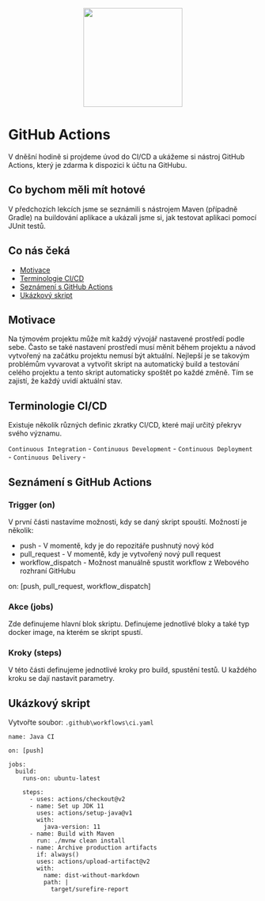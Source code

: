<p align="center">
  <img src="https://engeto.cz/wp-content/uploads/2019/01/engeto-square.png" width="200" height="200">
</p>

# GitHub Actions

V dněšní hodině si projdeme úvod do CI/CD a ukážeme si nástroj GitHub Actions, který je zdarma k dispozici k účtu na GitHubu.

## Co bychom měli mít hotové

V předchozích lekcích jsme se seznámili s nástrojem Maven (případně Gradle) na buildování aplikace a ukázali jsme si, jak testovat aplikaci pomocí JUnit testů.

## Co nás čeká

 - [Motivace](#motivace)
 - [Terminologie CI/CD](#terminologie-cicd)
 - [Seznámení s GitHub Actions](#seznámení-s-github-actions) 
 - [Ukázkový skript](#ukázkový-skript)
 
 ## Motivace
 
 Na týmovém projektu může mít každý vývojář nastavené prostředí podle sebe. Často se také nastavení prostředí musí měnit během projektu a návod vytvořený na začátku projektu nemusí být aktuální. Nejlepší je se takovým problémům vyvarovat a vytvořit skript na automatický build a testování celého projektu a tento skript automaticky spoštět po každé změně. Tím se zajistí, že každý uvidí aktuální stav.
 
 ## Terminologie CI/CD
 
 Existuje několik různých definic zkratky CI/CD, které mají určitý překryv svého významu.
 
 `Continuous Integration` - 
 `Continuous Development` - 
 `Continuous Deployment` - 
 `Continuous Delivery` - 
 
 ## Seznámení s GitHub Actions
  
 ### Trigger (on)
 
 V první části nastavíme možnosti, kdy se daný skript spouští. Možností je několik:
 - push - V momentě, kdy je do repozitáře pushnutý nový kód
 - pull_request - V momentě, kdy je vytvořený nový pull request
 - workflow_dispatch - Možnost manuálně spustit workflow z Webového rozhraní GitHubu
 
 on: [push, pull_request, workflow_dispatch]
 
 ### Akce (jobs)
 
 Zde definujeme hlavní blok skriptu. Definujeme jednotlivé bloky a také typ docker image, na kterém se skript spustí.
 
 ### Kroky (steps)
 
 V této části definujeme jednotlivé kroky pro build, spustění testů. U každého kroku se dají nastavit parametry.
 
 ## Ukázkový skript

Vytvořte soubor: `.github\workflows\ci.yaml`

```
name: Java CI

on: [push]

jobs:
  build:
    runs-on: ubuntu-latest

    steps:
      - uses: actions/checkout@v2
      - name: Set up JDK 11
        uses: actions/setup-java@v1
        with:
          java-version: 11
      - name: Build with Maven
        run: ./mvnw clean install
      - name: Archive production artifacts
        if: always()
        uses: actions/upload-artifact@v2        
        with:
          name: dist-without-markdown
          path: |
            target/surefire-report
```
